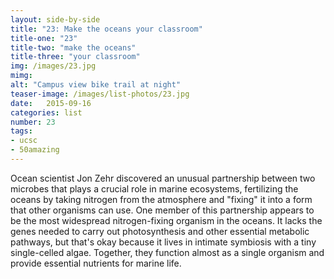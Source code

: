 ```yaml
---
layout: side-by-side
title: "23: Make the oceans your classroom"
title-one: "23"
title-two: "make the oceans"
title-three: "your classroom"
img: /images/23.jpg
mimg: 
alt: "Campus view bike trail at night"
teaser-image: /images/list-photos/23.jpg
date:   2015-09-16
categories: list
number: 23
tags:
- ucsc
- 50amazing
---
```

Ocean scientist Jon Zehr discovered an unusual partnership between two microbes that plays a crucial role in marine ecosystems, fertilizing the oceans by taking nitrogen from the atmosphere 
and "fixing" it into a form that other organisms can use. One member of this partnership appears to 
be the most widespread nitrogen-fixing organism 
in the oceans. It lacks the genes needed to carry 
out photosynthesis and other essential metabolic pathways, but that's okay because it lives in intimate symbiosis with a tiny single-celled algae. Together, they function almost as a single organism and provide essential nutrients for marine life.
